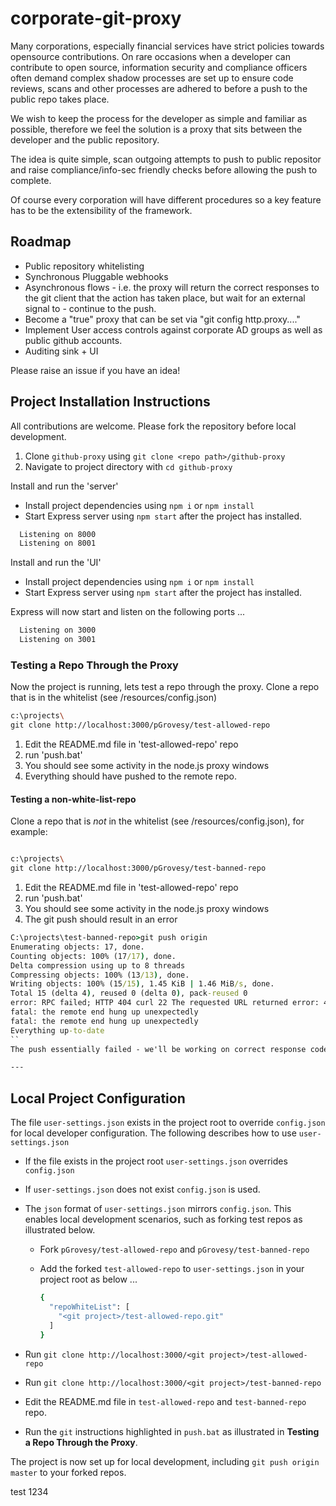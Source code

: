 # corporate-git-proxy

Many corporations, especially financial services have strict policies towards opensource contributions. On rare occasions when a developer can contribute to open source, information security and compliance officers often demand complex shadow processes are set up to ensure code reviews, scans and other processes are adhered to before a push to the public repo takes place.

We wish to keep the process for the developer as simple and familiar as possible, therefore we feel the solution is a proxy that sits between the developer and the public repository.

The idea is quite simple, scan outgoing attempts to push to public repositor and raise compliance/info-sec friendly checks before allowing the push to complete.

Of course every corporation will have different procedures so a key feature has to be the extensibility of the framework.

## Roadmap

- Public repository whitelisting
- Synchronous Pluggable webhooks
- Asynchronous flows - i.e. the proxy will return the correct responses to the git client that the action has taken place, but wait for an external signal to - continue to the push.
- Become a "true" proxy that can be set via "git config http.proxy...."
- Implement User access controls against corporate AD groups as well as public github accounts.
- Auditing sink + UI

Please raise an issue if you have an idea!

## Project Installation Instructions

All contributions are welcome. Please fork the repository before local development.

1. Clone `github-proxy` using `git clone <repo path>/github-proxy`
2. Navigate to project directory with `cd github-proxy`

Install and run the 'server'

- Install project dependencies using `npm i` or `npm install`
- Start Express server using `npm start` after the project has installed.
``` bash
  Listening on 8000
  Listening on 8001
```

Install and run the 'UI'

- Install project dependencies using `npm i` or `npm install`
- Start Express server using `npm start` after the project has installed.

Express will now start and listen on the following ports ...

``` bash
  Listening on 3000
  Listening on 3001
```

### Testing a Repo Through the Proxy

Now the project is running, lets test a repo through the proxy. Clone a repo that is in the whitelist (see /resources/config.json)

``` bash
c:\projects\
git clone http://localhost:3000/pGrovesy/test-allowed-repo
```

1. Edit the README.md file in 'test-allowed-repo' repo
2. run 'push.bat'
3. You should see some activity in the node.js proxy windows
4. Everything should have pushed to the remote repo.

#### Testing a non-white-list-repo

Clone a repo that is *not* in the whitelist (see /resources/config.json), for example:

```bash

c:\projects\
git clone http://localhost:3000/pGrovesy/test-banned-repo
```

1. Edit the README.md file in 'test-allowed-repo' repo
2. run 'push.bat'
3. You should see some activity in the node.js proxy windows
4. The git push should result in an error

``` cmd
C:\projects\test-banned-repo>git push origin
Enumerating objects: 17, done.
Counting objects: 100% (17/17), done.
Delta compression using up to 8 threads
Compressing objects: 100% (13/13), done.
Writing objects: 100% (15/15), 1.45 KiB | 1.46 MiB/s, done.
Total 15 (delta 4), reused 0 (delta 0), pack-reused 0
error: RPC failed; HTTP 404 curl 22 The requested URL returned error: 404
fatal: the remote end hung up unexpectedly
fatal: the remote end hung up unexpectedly
Everything up-to-date
``
The push essentially failed - we'll be working on correct response codes in due course

---
```

## Local Project Configuration

The file `user-settings.json` exists in the project root to override `config.json` for local developer configuration. The following describes how to use `user-settings.json`

- If the file exists in the project root `user-settings.json` overrides `config.json` 
- If `user-settings.json` does not exist `config.json` is used.
- The `json` format of `user-settings.json` mirrors `config.json`. This enables local development scenarios, such as forking test repos as illustrated below.
  - Fork `pGrovesy/test-allowed-repo` and `pGrovesy/test-banned-repo`
  - Add the forked `test-allowed-repo` to `user-settings.json` in your project root as below ...

    ``` bash
    {
      "repoWhiteList": [
        "<git project>/test-allowed-repo.git"
      ]
    }
    ```

- Run `git clone http://localhost:3000/<git project>/test-allowed-repo`
- Run `git clone http://localhost:3000/<git project>/test-banned-repo`
- Edit the README.md file in `test-allowed-repo` and `test-banned-repo` repo. 
- Run the `git` instructions highlighted in `push.bat` as illustrated in **Testing a Repo Through the Proxy**.

The project is now set up for local development, including `git push origin master` to your forked repos.

test 1234
